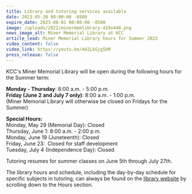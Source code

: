 ```yaml
---
title: Library and tutoring services available
date: 2023-05-30 00:00:00 -0500
expire_date: 2023-08-01 00:00:00 -0500
image: /uploads/2022/minermemlibrary-419x448.png
news_image_alt: Miner Memorial Library at KCC
article_lead: Miner Memorial Library hours for Summer 2023
video_content: false
video_link: https://youtu.be/4d2LkGjg5bM
press_release: false
---
```

​KCC's Miner Memorial Library will be open during the following hours for the Summer term:

**Monday - Thursday**\: 8:00 a.m. - 5:00 p.m.<br>**Friday (June 2 and July 7 only)**\: 8:00 a.m. - 1:00 p.m.<br>(Miner Memorial Library will otherwise be closed on Fridays for the Summer)

**Special Hours:**<br>Monday, May 29 (Memorial Day): Closed<br>Thursday, June 1: 8:00 a.m. - 2:00 p.m.&nbsp;<br>Monday, June 19 (Juneteenth): Closed<br>Friday, June 23:&nbsp; Closed for staff development<br>Tuesday, July 4 (Independence Day): Closed

Tutoring resumes for summer classes on June 5th through July 27th.

The library hours and schedule, including the day-by-day schedule for specific subjects in tutoring, can always be found on the&nbsp;[library website](https://library.kcc.edu/)&nbsp;by scrolling down to the Hours section.